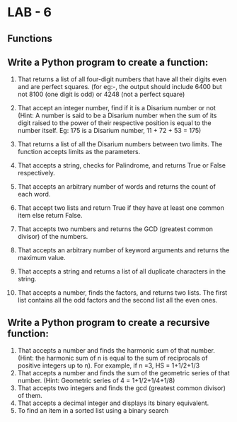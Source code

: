# LAB - 6
## Functions
## Write a Python program to create a function:
1. That returns a list of all four-digit numbers that have all their digits even and are perfect squares. (for eg:-, the output should include 6400 but not 8100 (one digit is odd) or 4248 (not a perfect square)

2. That accept an integer number, find if it is a Disarium number or not (Hint: A number is said to be a Disarium number when the sum of its digit raised to the power of their respective position is equal to the number itself. Eg: 175 is a Disarium number, 11 + 72 + 53 = 175)
  
3. That returns a list of all the Disarium numbers between two limits. The function accepts limits as the parameters.
   
5. That accepts a string, checks for Palindrome, and returns True or False respectively.
   
7. That accepts an arbitrary number of words and returns the count of each word.
   
9. That accept two lists and return True if they have at least one common item else return False.
    
11. That accepts two numbers and returns the GCD (greatest common divisor) of the numbers.

12. That accepts an arbitrary number of keyword arguments and returns the maximum value.

13. That accepts a string and returns a list of all duplicate characters in the string.

14. That accepts a number, finds the factors, and returns two lists. The first list contains all the odd factors and the second list all the even ones.

## Write a Python program to create a recursive function:

1. That accepts a number and finds the harmonic sum of that number. (Hint: the harmonic sum of n is equal to the sum of reciprocals of positive integers up to n). For 
example, if n =3, HS = 1+1/2+1/3
2. That accepts a number and finds the sum of the geometric series of that number. (Hint: Geometric series of 4 = 1+1/2+1/4+1/8)
3. That accepts two integers and finds the gcd (greatest common divisor) of them.
4. That accepts a decimal integer and displays its binary equivalent.
5. To find an item in a sorted list using a binary search
